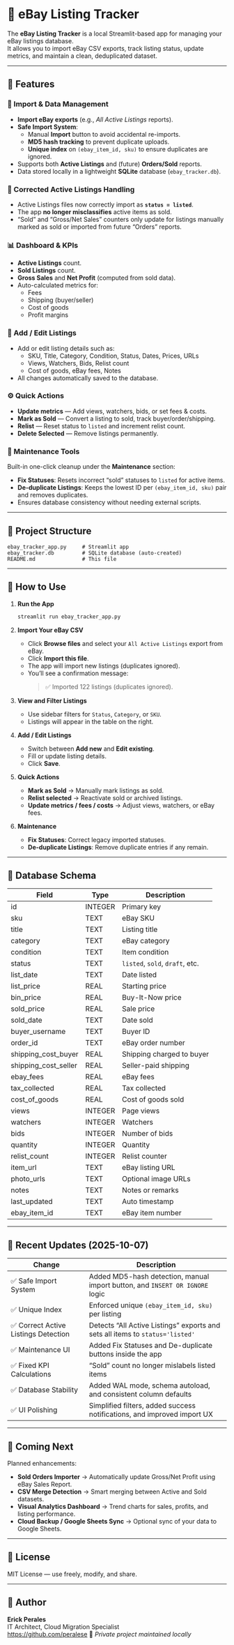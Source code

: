 # 🛒 eBay Listing Tracker

The **eBay Listing Tracker** is a local Streamlit-based app for managing your eBay listings database.  
It allows you to import eBay CSV exports, track listing status, update metrics, and maintain a clean, deduplicated dataset.

---

## 🚀 Features

### 🔄 Import & Data Management
- **Import eBay exports** (e.g., *All Active Listings* reports).
- **Safe Import System**:
  - Manual **Import** button to avoid accidental re-imports.
  - **MD5 hash tracking** to prevent duplicate uploads.
  - **Unique index** on `(ebay_item_id, sku)` to ensure duplicates are ignored.
- Supports both **Active Listings** and (future) **Orders/Sold** reports.
- Data stored locally in a lightweight **SQLite** database (`ebay_tracker.db`).

### 🧩 Corrected Active Listings Handling
- Active Listings files now correctly import as **`status = listed`**.
- The app **no longer misclassifies** active items as sold.
- “Sold” and “Gross/Net Sales” counters only update for listings manually marked as sold or imported from future “Orders” reports.

### 📊 Dashboard & KPIs
- **Active Listings** count.
- **Sold Listings** count.
- **Gross Sales** and **Net Profit** (computed from sold data).
- Auto-calculated metrics for:
  - Fees
  - Shipping (buyer/seller)
  - Cost of goods
  - Profit margins

### 🧮 Add / Edit Listings
- Add or edit listing details such as:
  - SKU, Title, Category, Condition, Status, Dates, Prices, URLs
  - Views, Watchers, Bids, Relist count
  - Cost of goods, eBay fees, Notes
- All changes automatically saved to the database.

### ⚙️ Quick Actions
- **Update metrics** — Add views, watchers, bids, or set fees & costs.
- **Mark as Sold** — Convert a listing to sold, track buyer/order/shipping.
- **Relist** — Reset status to `listed` and increment relist count.
- **Delete Selected** — Remove listings permanently.

### 🧹 Maintenance Tools
Built-in one-click cleanup under the **Maintenance** section:
- **Fix Statuses**: Resets incorrect “sold” statuses to `listed` for active items.
- **De-duplicate Listings**: Keeps the lowest ID per `(ebay_item_id, sku)` pair and removes duplicates.
- Ensures database consistency without needing external scripts.

---

## 📂 Project Structure

```
ebay_tracker_app.py     # Streamlit app
ebay_tracker.db         # SQLite database (auto-created)
README.md               # This file
```

---

## 🧠 How to Use

1. **Run the App**
   ```bash
   streamlit run ebay_tracker_app.py
   ```

2. **Import Your eBay CSV**
   - Click **Browse files** and select your `All Active Listings` export from eBay.
   - Click **Import this file**.
   - The app will import new listings (duplicates ignored).
   - You’ll see a confirmation message:
     > ✅ Imported 122 listings (duplicates ignored).

3. **View and Filter Listings**
   - Use sidebar filters for `Status`, `Category`, or `SKU`.
   - Listings will appear in the table on the right.

4. **Add / Edit Listings**
   - Switch between **Add new** and **Edit existing**.
   - Fill or update listing details.
   - Click **Save**.

5. **Quick Actions**
   - **Mark as Sold** → Manually mark listings as sold.
   - **Relist selected** → Reactivate sold or archived listings.
   - **Update metrics / fees / costs** → Adjust views, watchers, or eBay fees.

6. **Maintenance**
   - **Fix Statuses**: Correct legacy imported statuses.
   - **De-duplicate Listings**: Remove duplicate entries if any remain.

---

## 🧱 Database Schema

| Field | Type | Description |
|-------|------|-------------|
| id | INTEGER | Primary key |
| sku | TEXT | eBay SKU |
| title | TEXT | Listing title |
| category | TEXT | eBay category |
| condition | TEXT | Item condition |
| status | TEXT | `listed`, `sold`, `draft`, etc. |
| list_date | TEXT | Date listed |
| list_price | REAL | Starting price |
| bin_price | REAL | Buy-It-Now price |
| sold_price | REAL | Sale price |
| sold_date | TEXT | Date sold |
| buyer_username | TEXT | Buyer ID |
| order_id | TEXT | eBay order number |
| shipping_cost_buyer | REAL | Shipping charged to buyer |
| shipping_cost_seller | REAL | Seller-paid shipping |
| ebay_fees | REAL | eBay fees |
| tax_collected | REAL | Tax collected |
| cost_of_goods | REAL | Cost of goods sold |
| views | INTEGER | Page views |
| watchers | INTEGER | Watchers |
| bids | INTEGER | Number of bids |
| quantity | INTEGER | Quantity |
| relist_count | INTEGER | Relist counter |
| item_url | TEXT | eBay listing URL |
| photo_urls | TEXT | Optional image URLs |
| notes | TEXT | Notes or remarks |
| last_updated | TEXT | Auto timestamp |
| ebay_item_id | TEXT | eBay item number |

---

## 🧩 Recent Updates (2025-10-07)

| Change | Description |
|--------|--------------|
| ✅ Safe Import System | Added MD5-hash detection, manual import button, and `INSERT OR IGNORE` logic |
| ✅ Unique Index | Enforced unique `(ebay_item_id, sku)` per listing |
| ✅ Correct Active Listings Detection | Detects “All Active Listings” exports and sets all items to `status='listed'` |
| ✅ Maintenance UI | Added Fix Statuses and De-duplicate buttons inside the app |
| ✅ Fixed KPI Calculations | “Sold” count no longer mislabels listed items |
| ✅ Database Stability | Added WAL mode, schema autoload, and consistent column defaults |
| ✅ UI Polishing | Simplified filters, added success notifications, and improved import UX |

---

## 🔮 Coming Next

Planned enhancements:
- **Sold Orders Importer** → Automatically update Gross/Net Profit using eBay Sales Report.
- **CSV Merge Detection** → Smart merging between Active and Sold datasets.
- **Visual Analytics Dashboard** → Trend charts for sales, profits, and listing performance.
- **Cloud Backup / Google Sheets Sync** → Optional sync of your data to Google Sheets.

---

## 📜 License

MIT License — use freely, modify, and share.

---

## 👤 Author

**Erick Perales**  
IT Architect, Cloud Migration Specialist  
<https://github.com/peralese>
📧 *Private project maintained locally*
